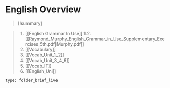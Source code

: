# English Overview


> [!summary] 
> 

>1. [[English Grammar In Use]]
	1.2. [[Raymond_Murphy_English_Grammar_in_Use_Supplementary_Exercises_5th.pdf|Murphy.pdf]]
>2. [[Vocabulary]]
>3. [[Vocab_Unit_1_2]]
>4. [[Vocab_Unit_3_4_6]]
>5. [[Vocab_IT]]
>6. [[English_Uni]]

 
```ccard
type: folder_brief_live
```
